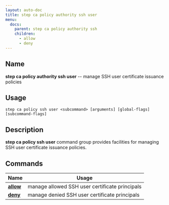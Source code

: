 ```yaml
---
layout: auto-doc
title: step ca policy authority ssh user
menu:
  docs:
    parent: step ca policy authority ssh
    children:
      - allow
      - deny
---
```


## Name
**step ca policy authority ssh user** -- manage SSH user certificate issuance policies

## Usage

```raw
step ca policy ssh user <subcommand> [arguments] [global-flags] [subcommand-flags]
```

## Description

**step ca policy ssh user** command group provides facilities for managing SSH user certificate issuance policies.

## Commands


| Name | Usage |
|---|---|
| **[allow](allow/)** | manage allowed SSH user certificate principals |
| **[deny](deny/)** | manage denied SSH user certificate principals |

